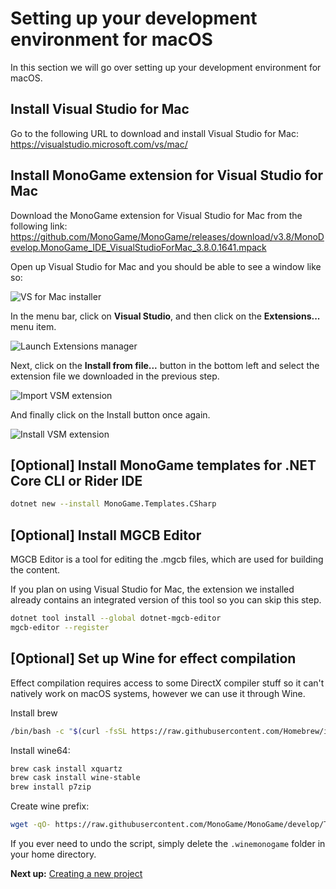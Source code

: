 # Setting up your development environment for macOS

In this section we will go over setting up your development environment for macOS.

## Install Visual Studio for Mac

Go to the following URL to download and install Visual Studio for Mac: https://visualstudio.microsoft.com/vs/mac/

## Install MonoGame extension for Visual Studio for Mac

Download the MonoGame extension for Visual Studio for Mac from the following link: https://github.com/MonoGame/MonoGame/releases/download/v3.8/MonoDevelop.MonoGame_IDE_VisualStudioForMac_3.8.0.1641.mpack

Open up Visual Studio for Mac and you should be able to see a window like so:

![VS for Mac installer](~/images/getting_started/vsmac-mg-install-1.png)

In the menu bar, click on **Visual Studio**, and then click on the **Extensions...** menu item.

![Launch Extensions manager](~/images/getting_started/vsmac-mg-install-2.png)

Next, click on the **Install from file...** button in the bottom left and select the extension file we downloaded in the previous step.

![Import VSM extension](~/images/getting_started/vsmac-mg-install-3.png)

And finally click on the Install button once again.

![Install VSM extension](~/images/getting_started/vsmac-mg-install-4.png)

## [Optional] Install MonoGame templates for .NET Core CLI or Rider IDE

```sh
dotnet new --install MonoGame.Templates.CSharp
```

## [Optional] Install MGCB Editor

MGCB Editor is a tool for editing the .mgcb files, which are used for building the content.

If you plan on using Visual Studio for Mac, the extension we installed already contains an integrated version of this tool so you can skip this step.

```sh
dotnet tool install --global dotnet-mgcb-editor
mgcb-editor --register
```

## [Optional] Set up Wine for effect compilation

Effect compilation requires access to some DirectX compiler stuff so it can't natively work on macOS systems, however we can use it through Wine.

Install brew

```sh
/bin/bash -c "$(curl -fsSL https://raw.githubusercontent.com/Homebrew/install/master/install.sh)"
```

Install wine64:

```sh
brew cask install xquartz
brew cask install wine-stable
brew install p7zip
```

Create wine prefix:

```sh
wget -qO- https://raw.githubusercontent.com/MonoGame/MonoGame/develop/Tools/MonoGame.Effect.Compiler/mgfxc_wine_setup.sh | bash
```

If you ever need to undo the script, simply delete the `.winemonogame` folder in your home directory.

**Next up:** [Creating a new project](2_creating_a_new_project_vsm.md)
